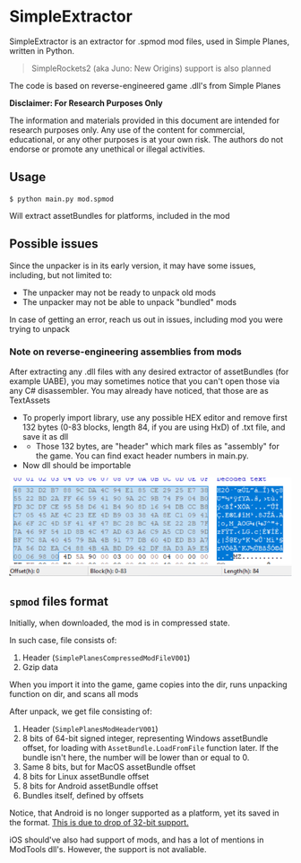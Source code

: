 # SimpleExtractor

SimpleExtractor is an extractor for .spmod mod files, used in Simple Planes, written in Python.

> SimpleRockets2 (aka Juno: New Origins) support is also planned

The code is based on reverse-engineered game .dll's from Simple Planes

**Disclaimer: For Research Purposes Only**

The information and materials provided in this document are intended for research purposes only. Any use of the content for commercial, educational, or any other purposes is at your own risk. The authors do not endorse or promote any unethical or illegal activities.

## Usage

```
$ python main.py mod.spmod
```

Will extract assetBundles for platforms, included in the mod

## Possible issues

Since the unpacker is in its early version, it may have some issues, including, but not limited to:

- The unpacker may not be ready to unpack old mods
- The unpacker may not be able to unpack "bundled" mods

In case of getting an error, reach us out in issues, including mod you were trying to unpack

### Note on reverse-engineering assemblies from mods

After extracting any .dll files with any desired extractor of assetBundles (for example UABE), you may sometimes notice that you can't open those via any C# disassembler. You may already have noticed, that those are as TextAssets

- To properly import library, use any possible HEX editor and remove first 132 bytes (0-83 blocks, length 84, if you are using HxD) of .txt file, and save it as dll
- - Those 132 bytes, are "header" which mark files as "assembly" for the game. You can find exact header numbers in main.py.
- Now dll should be importable

![Screenshot of header](imgs/header.png)
![Screenshot of header](imgs/header-size.png)

## `spmod` files format

Initially, when downloaded, the mod is in compressed state.

In such case, file consists of:

1. Header (`SimplePlanesCompressedModFileV001`)
2. Gzip data

When you import it into the game, game copies into the dir, runs unpacking function on dir, and scans all mods

After unpack, we get file consisting of:

1. Header (`SimplePlanesModHeaderV001`)
2. 8 bits of 64-bit signed integer, representing Windows assetBundle offset, for loading with `AssetBundle.LoadFromFile` function later. If the bundle isn't here, the number will be lower than or equal to 0.
3. Same 8 bits, but for MacOS assetBundle offset
4. 8 bits for Linux assetBundle offset
5. 8 bits for Android assetBundle offset
6. Bundles itself, defined by offsets

Notice, that Android is no longer supported as a platform, yet its saved in the format. [This is due to drop of 32-bit support.](https://www.simpleplanes.com/Blog/View/1056875/Update-1-9-High-Caliber)

iOS should've also had support of mods, and has a lot of mentions in ModTools dll's. However, the support is not avaliable.
